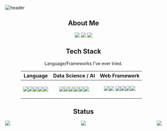 ![header](https://capsule-render.vercel.app/api?type=waving&color=gradient&height=300&section=header&text=Park%20Kook%20Hyun&fontSize=90&animation=twinkling)
<h2 align="center">About Me</h2>
<p align="center">
  <a href="https://kevin622.github.io/"><img src="https://img.shields.io/badge/MyPage-%23181717?style=for-the-badge&logo=Github&logoColor=white" /></a>
  <a href="https://velog.io/@kevin622"><img src="https://img.shields.io/badge/Velog-%2320C997?style=for-the-badge&logo=Velog&logoColor=white" /></a>
  <a href="mailto:kevin622@yonsei.ac.kr"><img src="https://img.shields.io/badge/Gmail-%23EA4335?style=for-the-badge&logo=Gmail&logoColor=white" /></a>
</p>
<h2 align="center">Tech Stack</h2>
<p align="center">Language/Frameworks I've ever tried. </p>

<div style="width: 80%; margin: auto">

|Language|Data Science / AI|Web Framework|
|:--:|:--:|:--:|
|<p align="center"><img src="https://img.shields.io/badge/Python-%233776AB?style=for-the-badge&logo=Python&logoColor=white"/><img src="https://img.shields.io/badge/HTML-%23E34F26?style=for-the-badge&logo=HTML5&logoColor=white" /><img src="https://img.shields.io/badge/CSS-%231572B6?style=for-the-badge&logo=CSS3&logoColor=white" /><img src="https://img.shields.io/badge/JavaScript-%23%23F7DF1E?style=for-the-badge&logo=JavaScript&logoColor=white" /><img src="https://img.shields.io/badge/SQL-%234479A1?style=for-the-badge&logo=MySQL&logoColor=white" /></p>|<p align="center"><img src="https://img.shields.io/badge/Pandas-%23150458?style=for-the-badge&logo=Pandas&logoColor=white" /><img src="https://img.shields.io/badge/Numpy-%23013243?style=for-the-badge&logo=Numpy&logoColor=white" /><img src="https://img.shields.io/badge/scikit--learn-%23F7931E?style=for-the-badge&logo=scikit-learn&logoColor=white" /><img src="https://img.shields.io/badge/PyTorch-%23EE4C2C?style=for-the-badge&logo=PyTorch&logoColor=white" /><img src="https://img.shields.io/badge/OpenAI%20Gym-%230081A5?style=for-the-badge&logo=OpenAIGym&logoColor=white" /><img src="https://img.shields.io/badge/Weights%20%26%20Biases-%23FFBE00?style=for-the-badge&logo=Weights%20%26%20Biases&logoColor=white" /></p>|<p align="center"><img src="https://img.shields.io/badge/Django-%23092E20?style=for-the-badge&logo=Django&logoColor=white" /><img src="https://img.shields.io/badge/Vue.js-%234FC08D?style=for-the-badge&logo=Vue.js&logoColor=white" /> <img src="https://img.shields.io/badge/React-%2361DAFB?style=for-the-badge&logo=React&logoColor=white" /><img src="https://img.shields.io/badge/Bootstrap-%237952B3?style=for-the-badge&logo=Bootstrap&logoColor=white" /><img src="https://img.shields.io/badge/Vuetify-%231867C0?style=for-the-badge&logo=Vuetify&logoColor=white" /><img src="https://img.shields.io/badge/Sass-%23CC6699?style=for-the-badge&logo=Sass&logoColor=white"></p>|

</div>
<h2 align="center">Status</h2>
<div style="display: flex; justify-content: space-between;">
  <a href="https://solved.ac/kevin622/"><img src="http://mazassumnida.wtf/api/v2/generate_badge?boj=kevin622" /></a>
  <a href="https://github.com/anuraghazra/github-readme-stats"><img src="https://github-readme-stats.vercel.app/api/top-langs/?username=kevin622&layout=compact&hide=jupyter+notebook" /></a>
  <a href="#"><img src="https://github-readme-stats.vercel.app/api?username=kevin622&count_private=true&show_icons=true"></a>
</div>

